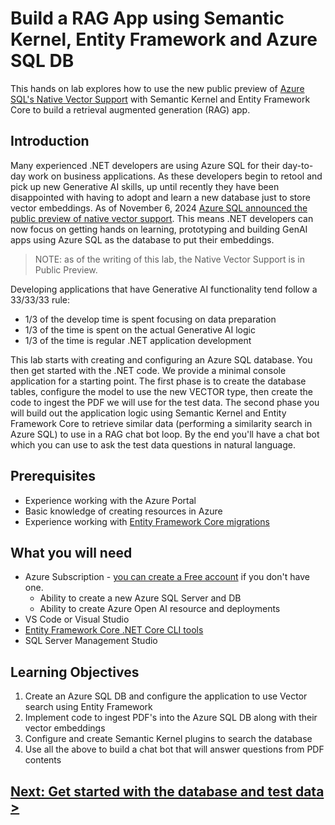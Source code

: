 # Build a RAG App using Semantic Kernel, Entity Framework and Azure SQL DB

This hands on lab explores how to use the new public preview of [Azure SQL's Native Vector Support](https://devblogs.microsoft.com/azure-sql/exciting-announcement-public-preview-of-native-vector-support-in-azure-sql-database/) with Semantic Kernel and Entity Framework Core to build a retrieval augmented generation (RAG) app. 

## Introduction

Many experienced .NET developers are using Azure SQL for their day-to-day work on business applications. As these developers begin to retool and pick up new Generative AI skills, up until recently they have been disappointed with having to adopt and learn a new database just to store vector embeddings. As of November 6, 2024 [Azure SQL announced the public preview of native vector support](https://devblogs.microsoft.com/azure-sql/exciting-announcement-public-preview-of-native-vector-support-in-azure-sql-database/). This means .NET developers can now focus on getting hands on learning, prototyping and building GenAI apps using Azure SQL as the database to put their embeddings.

> NOTE: as of the writing of this lab, the Native Vector Support is in Public Preview.

Developing applications that have Generative AI functionality tend follow a 33/33/33 rule:

* 1/3 of the develop time is spent focusing on data preparation 
* 1/3 of the time is spent on the actual Generative AI logic
* 1/3 of the time is regular .NET application development

This lab starts with creating and configuring an Azure SQL database. You then get started with the .NET code. We provide a minimal console application for a starting point. The first phase is to create the database tables, configure the model to use the new VECTOR type, then create the code to ingest the PDF we will use for the test data. The second phase you will build out the application logic using Semantic Kernel and Entity Framework Core to retrieve similar data (performing a similarity search in Azure SQL) to use in a RAG chat bot loop. By the end you'll have a chat bot which you can use to ask the test data questions in natural language.

## Prerequisites

* Experience working with the Azure Portal
* Basic knowledge of creating resources in Azure
* Experience working with [Entity Framework Core migrations](https://learn.microsoft.com/en-us/ef/core/managing-schemas/migrations/?tabs=dotnet-core-cli)

## What you will need

* Azure Subscription - [you can create a Free account](https://azure.microsoft.com/en-us/pricing/purchase-options/azure-account?icid=azurefreeaccount&azure-portal=true) if you don't have one.
    * Ability to create a new Azure SQL Server and DB
    * Ability to create Azure Open AI resource and deployments
* VS Code or Visual Studio
* [Entity Framework Core .NET Core CLI tools](https://learn.microsoft.com/en-us/ef/core/cli/dotnet#installing-the-tools)
* SQL Server Management Studio

## Learning Objectives

1. Create an Azure SQL DB and configure the application to use Vector search using Entity Framework
2. Implement code to ingest PDF's into the Azure SQL DB along with their vector embeddings
3. Configure and create Semantic Kernel plugins to search the database
4. Use all the above to build a chat bot that will answer questions from PDF contents

## [Next: Get started with the database and test data >](part1-1.md)